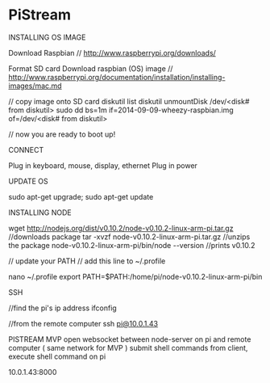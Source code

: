 # PiStream
INSTALLING OS IMAGE

Download Raspbian
// http://www.raspberrypi.org/downloads/

Format SD card
Download raspbian (OS) image
// http://www.raspberrypi.org/documentation/installation/installing-images/mac.md

// copy image onto SD card
diskutil list
diskutil unmountDisk /dev/<disk# from diskutil>
sudo dd bs=1m if=2014-09-09-wheezy-raspbian.img of=/dev/<disk# from diskutil>

// now you are ready to boot up!


CONNECT

Plug in keyboard, mouse, display, ethernet
Plug in power


UPDATE OS

sudo apt-get upgrade;
sudo apt-get update


INSTALLING NODE

wget http://nodejs.org/dist/v0.10.2/node-v0.10.2-linux-arm-pi.tar.gz //downloads package
tar -xvzf node-v0.10.2-linux-arm-pi.tar.gz //unzips the package
node-v0.10.2-linux-arm-pi/bin/node --version //prints v0.10.2

// update your PATH
// add this line to ~/.profile

nano ~/.profile
export PATH=$PATH:/home/pi/node-v0.10.2-linux-arm-pi/bin


SSH

//find the pi's ip address
ifconfig

//from the remote computer
ssh pi@10.0.1.43


PISTREAM MVP
open websocket between node-server on pi and remote computer ( same network for MVP )
submit shell commands from client, execute shell command on pi

10.0.1.43:8000

